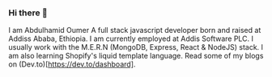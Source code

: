 ### Hi there 👋

 I am Abdulhamid Oumer A full stack javascript developer born and raised at Addiss Ababa, Ethiopia. I am currently employed at Addis Software PLC. I usually work with the M.E.R.N (MongoDB, Express, React & NodeJS) stack. I am also learning Shopify's liquid template language. Read some of my blogs on (Dev.to)[https://dev.to/dashboard].
<!--
**abdulhamidOumer/abdulhamidOumer** is a ✨ _special_ ✨ repository because its `README.md` (this file) appears on your GitHub profile.

Here are some ideas to get you started:

- 🔭 I’m currently working on ...
- 🌱 I’m currently learning ...
- 👯 I’m looking to collaborate on ...
- 🤔 I’m looking for help with ...
- 💬 Ask me about ...
- 📫 How to reach me: ...
- 😄 Pronouns: ...
- ⚡ Fun fact: ...
-->
